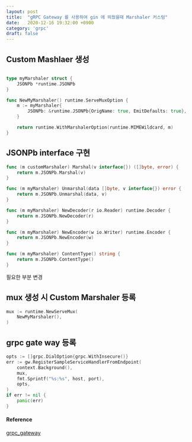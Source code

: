 ```yaml
---
layout: post
title:  "gRPC Gateway 를 사용하여 gin 에 띄웠을때 Marshaler 커스텀"
date:   2020-12-16 19:32:00 +0900
category: 'grpc'
draft: false
---
```


## Custom Mashlaer 생성 

```go

type myMarshaler struct {
	JSONPb *runtime.JSONPb
}

func NewMyMarshaler() runtime.ServeMuxOption {
	m := myMarshaler{
		JSONPb: &runtime.JSONPb{OrigName: true, EmitDefaults: true},
	}

	return runtime.WithMarshalerOption(runtime.MIMEWildcard, m)
}

```

## JSONPb interface 구현

```go
func (m customMarshaler) Marshal(v interface{}) ([]byte, error) {
    return m.JSONPb.Marshal(v)
}

func (m myMarshaler) Unmarshal(data []byte, v interface{}) error {
	return m.JSONPb.Unmarshal(data, v)
}

func (m myMarshaler) NewDecoder(r io.Reader) runtime.Decoder {
	return m.JSONPb.NewDecoder(r)
}

func (m myMarshaler) NewEncoder(w io.Writer) runtime.Encoder {
	return m.JSONPb.NewEncoder(w)
}

func (m myMarshaler) ContentType() string {
	return m.JSONPb.ContentType()
}

```

필요한 부분 변경

## mux 생성 시 Custom Marshaler 등록

```go
mux := runtime.NewServeMux(
    NewMyMarshaler(),
)

```

## grpc gate way 등록

```go
opts := []grpc.DialOption{grpc.WithInsecure()}
err := gw.RegisterSampleServiceHandlerFromEndpoint(
    context.Background(),
	mux,
	fmt.Sprintf("%s:%s", host, port),
    opts,
)
if err != nil {
    panic(err)
}

```

#### Reference

[grpc_gateway]  

[grpc_gateway]: https://github.com/grpc-ecosystem/grpc-gateway

